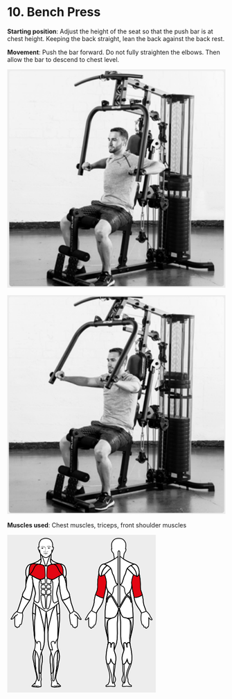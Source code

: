 # 10. Bench Press

__Starting position__: Adjust the height of the seat so that the push bar is at chest height. Keeping the back straight, lean the back against the back rest.

__Movement__: Push the bar forward. Do not fully straighten the elbows. Then allow the bar to descend to chest level.

![001](001.png)

![002](002.png)

__Muscles used__: Chest muscles, triceps, front shoulder muscles

![003](003.png)

